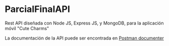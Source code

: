 # ParcialFinalAPI
Rest API diseñada con Node JS, Express JS, y MongoDB, para la aplicación móvil "Cute Charms"

La documentación de la API puede ser encontrada en [Postman documenter](https://documenter.getpostman.com/view/4513047/RWM9xBgZ)
